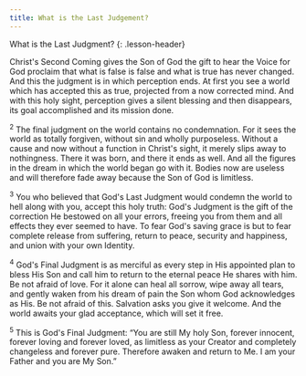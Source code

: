 ```yaml
---
title: What is the Last Judgement?
---
```


What is the Last Judgment?
{: .lesson-header}

Christ's Second Coming gives the Son of God the gift to hear the Voice
for God proclaim that what is false is false and what is true has never
changed. And this the judgment is in which perception ends. At first you
see a world which has accepted this as true, projected from a now
corrected mind. And with this holy sight, perception gives a silent
blessing and then disappears, its goal accomplished and its mission
done.

<sup>2</sup> The final judgment on the world contains no condemnation.
For it sees the world as totally forgiven, without sin and wholly
purposeless. Without a cause and now without a function in Christ's
sight, it merely slips away to nothingness. There it was born, and there
it ends as well. And all the figures in the dream in which the world
began go with it. Bodies now are useless and will therefore fade away
because the Son of God is limitless.

<sup>3</sup> You who believed that God's Last Judgment would condemn the
world to hell along with you, accept this holy truth: God's Judgment is
the gift of the correction He bestowed on all your errors, freeing you
from them and all effects they ever seemed to have. To fear God's saving
grace is but to fear complete release from suffering, return to peace,
security and happiness, and union with your own Identity.

<sup>4</sup> God's Final Judgment is as merciful as every step in His
appointed plan to bless His Son and call him to return to the eternal
peace He shares with him. Be not afraid of love. For it alone can heal
all sorrow, wipe away all tears, and gently waken from his dream of pain
the Son whom God acknowledges as His. Be not afraid of this. Salvation
asks you give it welcome. And the world awaits your glad acceptance,
which will set it free.

<sup>5</sup> This is God's Final Judgment: “You are still My holy Son,
forever innocent, forever loving and forever loved, as limitless as your
Creator and completely changeless and forever pure. Therefore awaken and
return to Me. I am your Father and you are My Son.”

